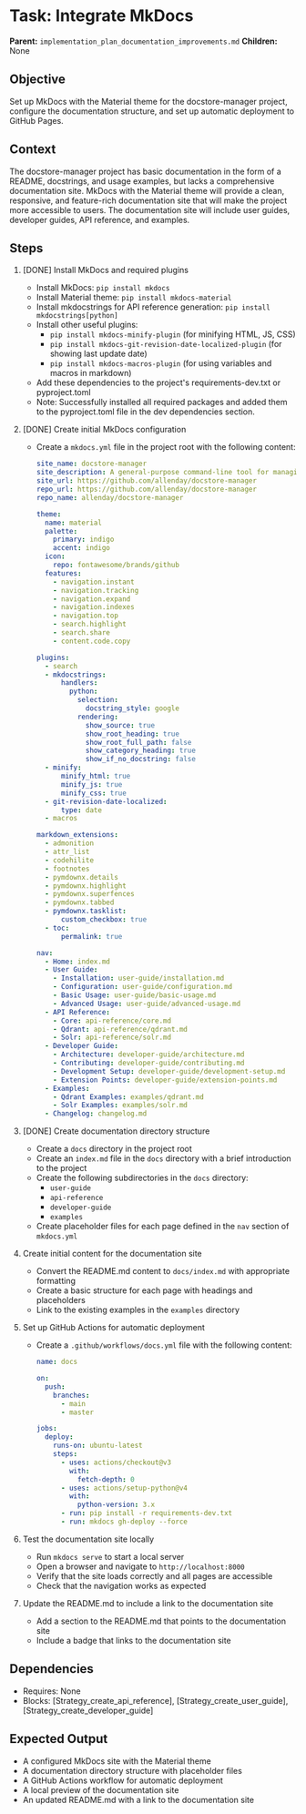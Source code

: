 # Task: Integrate MkDocs
**Parent:** `implementation_plan_documentation_improvements.md`
**Children:** None

## Objective
Set up MkDocs with the Material theme for the docstore-manager project, configure the documentation structure, and set up automatic deployment to GitHub Pages.

## Context
The docstore-manager project has basic documentation in the form of a README, docstrings, and usage examples, but lacks a comprehensive documentation site. MkDocs with the Material theme will provide a clean, responsive, and feature-rich documentation site that will make the project more accessible to users. The documentation site will include user guides, developer guides, API reference, and examples.

## Steps
1. [DONE] Install MkDocs and required plugins
   - Install MkDocs: `pip install mkdocs`
   - Install Material theme: `pip install mkdocs-material`
   - Install mkdocstrings for API reference generation: `pip install mkdocstrings[python]`
   - Install other useful plugins:
     - `pip install mkdocs-minify-plugin` (for minifying HTML, JS, CSS)
     - `pip install mkdocs-git-revision-date-localized-plugin` (for showing last update date)
     - `pip install mkdocs-macros-plugin` (for using variables and macros in markdown)
   - Add these dependencies to the project's requirements-dev.txt or pyproject.toml
   - Note: Successfully installed all required packages and added them to the pyproject.toml file in the dev dependencies section.

2. [DONE] Create initial MkDocs configuration
   - Create a `mkdocs.yml` file in the project root with the following content:
     ```yaml
     site_name: docstore-manager
     site_description: A general-purpose command-line tool for managing document store databases
     site_url: https://github.com/allenday/docstore-manager
     repo_url: https://github.com/allenday/docstore-manager
     repo_name: allenday/docstore-manager

     theme:
       name: material
       palette:
         primary: indigo
         accent: indigo
       icon:
         repo: fontawesome/brands/github
       features:
         - navigation.instant
         - navigation.tracking
         - navigation.expand
         - navigation.indexes
         - navigation.top
         - search.highlight
         - search.share
         - content.code.copy

     plugins:
       - search
       - mkdocstrings:
           handlers:
             python:
               selection:
                 docstring_style: google
               rendering:
                 show_source: true
                 show_root_heading: true
                 show_root_full_path: false
                 show_category_heading: true
                 show_if_no_docstring: false
       - minify:
           minify_html: true
           minify_js: true
           minify_css: true
       - git-revision-date-localized:
           type: date
       - macros

     markdown_extensions:
       - admonition
       - attr_list
       - codehilite
       - footnotes
       - pymdownx.details
       - pymdownx.highlight
       - pymdownx.superfences
       - pymdownx.tabbed
       - pymdownx.tasklist:
           custom_checkbox: true
       - toc:
           permalink: true

     nav:
       - Home: index.md
       - User Guide:
         - Installation: user-guide/installation.md
         - Configuration: user-guide/configuration.md
         - Basic Usage: user-guide/basic-usage.md
         - Advanced Usage: user-guide/advanced-usage.md
       - API Reference:
         - Core: api-reference/core.md
         - Qdrant: api-reference/qdrant.md
         - Solr: api-reference/solr.md
       - Developer Guide:
         - Architecture: developer-guide/architecture.md
         - Contributing: developer-guide/contributing.md
         - Development Setup: developer-guide/development-setup.md
         - Extension Points: developer-guide/extension-points.md
       - Examples:
         - Qdrant Examples: examples/qdrant.md
         - Solr Examples: examples/solr.md
       - Changelog: changelog.md
     ```

3. [DONE] Create documentation directory structure
   - Create a `docs` directory in the project root
   - Create an `index.md` file in the `docs` directory with a brief introduction to the project
   - Create the following subdirectories in the `docs` directory:
     - `user-guide`
     - `api-reference`
     - `developer-guide`
     - `examples`
   - Create placeholder files for each page defined in the `nav` section of `mkdocs.yml`

4. Create initial content for the documentation site
   - Convert the README.md content to `docs/index.md` with appropriate formatting
   - Create a basic structure for each page with headings and placeholders
   - Link to the existing examples in the `examples` directory

5. Set up GitHub Actions for automatic deployment
   - Create a `.github/workflows/docs.yml` file with the following content:
     ```yaml
     name: docs

     on:
       push:
         branches:
           - main
           - master

     jobs:
       deploy:
         runs-on: ubuntu-latest
         steps:
           - uses: actions/checkout@v3
             with:
               fetch-depth: 0
           - uses: actions/setup-python@v4
             with:
               python-version: 3.x
           - run: pip install -r requirements-dev.txt
           - run: mkdocs gh-deploy --force
     ```

6. Test the documentation site locally
   - Run `mkdocs serve` to start a local server
   - Open a browser and navigate to `http://localhost:8000`
   - Verify that the site loads correctly and all pages are accessible
   - Check that the navigation works as expected

7. Update the README.md to include a link to the documentation site
   - Add a section to the README.md that points to the documentation site
   - Include a badge that links to the documentation site

## Dependencies
- Requires: None
- Blocks: [Strategy_create_api_reference], [Strategy_create_user_guide], [Strategy_create_developer_guide]

## Expected Output
- A configured MkDocs site with the Material theme
- A documentation directory structure with placeholder files
- A GitHub Actions workflow for automatic deployment
- A local preview of the documentation site
- An updated README.md with a link to the documentation site
